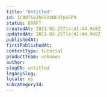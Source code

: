 ```yaml
---
title: 'Untitled'
id: 1CB87i63hFEDVNE3Tp5SP9
status: DRAFT
createdAt: 2021-02-25T14:41:44.948Z
updatedAt: 2021-02-25T14:41:44.948Z
publishedAt: 
firstPublishedAt: 
contentType: tutorial
productTeam: unknown
author: 
slugEN: untitled
legacySlug: 
locale: es
subcategoryId: 
---
```



